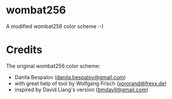# wombat256

A modified wombat256 color scheme :-)


# Credits

The original wombat256 color scheme:

- Danila Bespalov (danila.bespalov@gmail.com)
- with great help of tool by Wolfgang Frisch (xororand@frexx.de)
- inspired by David Liang's version (bmdavll@gmail.com)
